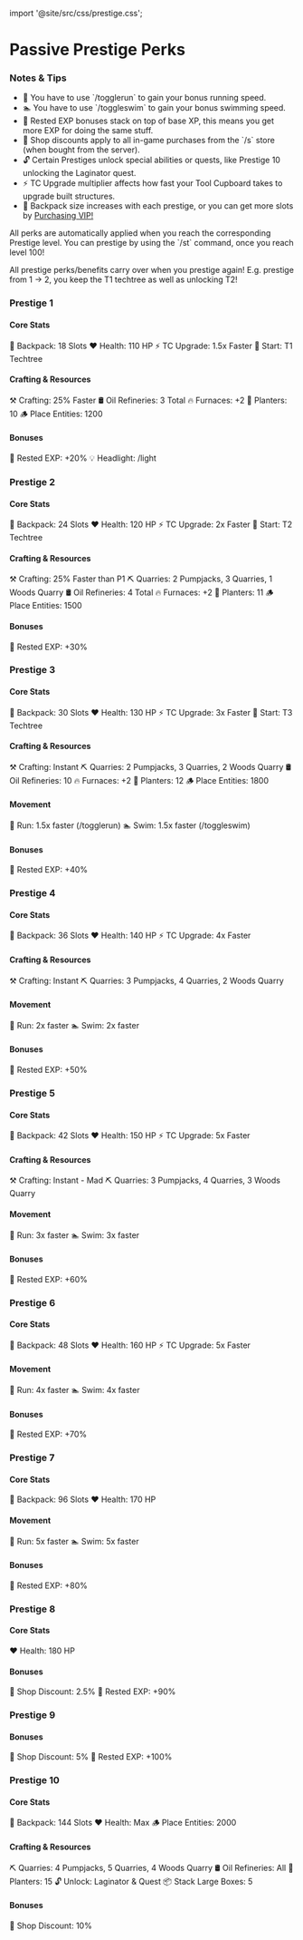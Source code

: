 import '@site/src/css/prestige.css';

# Passive Prestige Perks

<div class="prestige-notes">
  <h3>Notes & Tips</h3>
  <ul>
    <li>🏃 You have to use `/togglerun` to gain your bonus running speed.</li>
    <li>🏊 You have to use `/toggleswim` to gain your bonus swimming speed.</li>
    <li>🌙 Rested EXP bonuses stack on top of base XP, this means you get more EXP for doing the same stuff.</li>
    <li>🛒 Shop discounts apply to all in-game purchases from the `/s` store (when bought from the server).</li>
    <li>🔓 Certain Prestiges unlock special abilities or quests, like Prestige 10 unlocking the Laginator quest.</li>
    <li>⚡ TC Upgrade multiplier affects how fast your Tool Cupboard takes to upgrade built structures.</li>
    <li>🎒 Backpack size increases with each prestige, or you can get more slots by <a href="https://store.britspve.com/">Purchasing VIP!</a></li>
  </ul>
  <p>All perks are automatically applied when you reach the corresponding Prestige level. You can prestige by using the `/st` command, once you reach level 100!</p>
  <p>All prestige perks/benefits carry over when you prestige again! E.g. prestige from 1 -> 2, you keep the T1 techtree as well as unlocking T2!</p>
</div>


<div class="prestige-grid">

  <!-- Prestige 1 -->
  <div class="prestige-card">
    <h3>Prestige 1</h3>
    <div class="group">
      <h4>Core Stats</h4>
      <span class="badge">🎒 Backpack: 18 Slots</span>
      <span class="badge">❤️ Health: 110 HP</span>
      <span class="badge">⚡ TC Upgrade: 1.5x Faster</span>
      <span class="badge">🔧 Start: T1 Techtree</span>
    </div>
    <div class="group">
      <h4>Crafting & Resources</h4>
      <span class="badge">⚒️ Crafting: 25% Faster</span>
      <span class="badge">🛢️ Oil Refineries: 3 Total</span>
      <span class="badge">🔥 Furnaces: +2</span>
      <span class="badge">🌱 Planters: 10</span>
      <span class="badge">🪵 Place Entities: 1200</span>
    </div>
    <div class="group">
      <h4>Bonuses</h4>
      <span class="badge">🌙 Rested EXP: +20%</span>
      <span class="badge">💡 Headlight: /light</span>
    </div>
  </div>

  <!-- Prestige 2 -->
  <div class="prestige-card">
    <h3>Prestige 2</h3>
    <div class="group">
      <h4>Core Stats</h4>
      <span class="badge">🎒 Backpack: 24 Slots</span>
      <span class="badge">❤️ Health: 120 HP</span>
      <span class="badge">⚡ TC Upgrade: 2x Faster</span>
      <span class="badge">🔧 Start: T2 Techtree</span>
    </div>
    <div class="group">
      <h4>Crafting & Resources</h4>
      <span class="badge">⚒️ Crafting: 25% Faster than P1</span>
      <span class="badge">⛏️ Quarries: 2 Pumpjacks, 3 Quarries, 1 Woods Quarry</span>
      <span class="badge">🛢️ Oil Refineries: 4 Total</span>
      <span class="badge">🔥 Furnaces: +2</span>
      <span class="badge">🌱 Planters: 11</span>
      <span class="badge">🪵 Place Entities: 1500</span>
    </div>
    <div class="group">
      <h4>Bonuses</h4>
      <span class="badge">🌙 Rested EXP: +30%</span>
    </div>
  </div>

  <!-- Prestige 3 -->
  <div class="prestige-card">
    <h3>Prestige 3</h3>
    <div class="group">
      <h4>Core Stats</h4>
      <span class="badge">🎒 Backpack: 30 Slots</span>
      <span class="badge">❤️ Health: 130 HP</span>
      <span class="badge">⚡ TC Upgrade: 3x Faster</span>
      <span class="badge">🔧 Start: T3 Techtree</span>
    </div>
    <div class="group">
      <h4>Crafting & Resources</h4>
      <span class="badge">⚒️ Crafting: Instant</span>
      <span class="badge">⛏️ Quarries: 2 Pumpjacks, 3 Quarries, 2 Woods Quarry</span>
      <span class="badge">🛢️ Oil Refineries: 10</span>
      <span class="badge">🔥 Furnaces: +2</span>
      <span class="badge">🌱 Planters: 12</span>
      <span class="badge">🪵 Place Entities: 1800</span>
    </div>
    <div class="group">
      <h4>Movement</h4>
      <span class="badge">🏃 Run: 1.5x faster (/togglerun)</span>
      <span class="badge">🏊 Swim: 1.5x faster (/toggleswim)</span>
    </div>
    <div class="group">
      <h4>Bonuses</h4>
      <span class="badge">🌙 Rested EXP: +40%</span>
    </div>
  </div>

  <!-- Prestige 4 -->
  <div class="prestige-card">
    <h3>Prestige 4</h3>
    <div class="group">
      <h4>Core Stats</h4>
      <span class="badge">🎒 Backpack: 36 Slots</span>
      <span class="badge">❤️ Health: 140 HP</span>
      <span class="badge">⚡ TC Upgrade: 4x Faster</span>
    </div>
    <div class="group">
      <h4>Crafting & Resources</h4>
      <span class="badge">⚒️ Crafting: Instant</span>
      <span class="badge">⛏️ Quarries: 3 Pumpjacks, 4 Quarries, 2 Woods Quarry</span>
    </div>
    <div class="group">
      <h4>Movement</h4>
      <span class="badge">🏃 Run: 2x faster</span>
      <span class="badge">🏊 Swim: 2x faster</span>
    </div>
    <div class="group">
      <h4>Bonuses</h4>
      <span class="badge">🌙 Rested EXP: +50%</span>
    </div>
  </div>

  <!-- Prestige 5 -->
  <div class="prestige-card">
    <h3>Prestige 5</h3>
    <div class="group">
      <h4>Core Stats</h4>
      <span class="badge">🎒 Backpack: 42 Slots</span>
      <span class="badge">❤️ Health: 150 HP</span>
      <span class="badge">⚡ TC Upgrade: 5x Faster</span>
    </div>
    <div class="group">
      <h4>Crafting & Resources</h4>
      <span class="badge">⚒️ Crafting: Instant - Mad</span>
      <span class="badge">⛏️ Quarries: 3 Pumpjacks, 4 Quarries, 3 Woods Quarry</span>
    </div>
    <div class="group">
      <h4>Movement</h4>
      <span class="badge">🏃 Run: 3x faster</span>
      <span class="badge">🏊 Swim: 3x faster</span>
    </div>
    <div class="group">
      <h4>Bonuses</h4>
      <span class="badge">🌙 Rested EXP: +60%</span>
    </div>
  </div>

  <!-- Prestige 6 -->
  <div class="prestige-card">
    <h3>Prestige 6</h3>
    <div class="group">
      <h4>Core Stats</h4>
      <span class="badge">🎒 Backpack: 48 Slots</span>
      <span class="badge">❤️ Health: 160 HP</span>
      <span class="badge">⚡ TC Upgrade: 5x Faster</span>
    </div>
    <div class="group">
      <h4>Movement</h4>
      <span class="badge">🏃 Run: 4x faster</span>
      <span class="badge">🏊 Swim: 4x faster</span>
    </div>
    <div class="group">
      <h4>Bonuses</h4>
      <span class="badge">🌙 Rested EXP: +70%</span>
    </div>
  </div>

  <!-- Prestige 7 -->
  <div class="prestige-card">
    <h3>Prestige 7</h3>
    <div class="group">
      <h4>Core Stats</h4>
      <span class="badge">🎒 Backpack: 96 Slots</span>
      <span class="badge">❤️ Health: 170 HP</span>
    </div>
    <div class="group">
      <h4>Movement</h4>
      <span class="badge">🏃 Run: 5x faster</span>
      <span class="badge">🏊 Swim: 5x faster</span>
    </div>
    <div class="group">
      <h4>Bonuses</h4>
      <span class="badge">🌙 Rested EXP: +80%</span>
    </div>
  </div>

  <!-- Prestige 8 -->
  <div class="prestige-card">
    <h3>Prestige 8</h3>
    <div class="group">
      <h4>Core Stats</h4>
      <span class="badge">❤️ Health: 180 HP</span>
    </div>
    <div class="group">
      <h4>Bonuses</h4>
      <span class="badge">🛒 Shop Discount: 2.5%</span>
      <span class="badge">🌙 Rested EXP: +90%</span>
    </div>
  </div>

  <!-- Prestige 9 -->
  <div class="prestige-card">
    <h3>Prestige 9</h3>
    <div class="group">
      <h4>Bonuses</h4>
      <span class="badge">🛒 Shop Discount: 5%</span>
      <span class="badge">🌙 Rested EXP: +100%</span>
    </div>
  </div>

  <!-- Prestige 10 -->
  <div class="prestige-card">
    <h3>Prestige 10</h3>
    <div class="group">
      <h4>Core Stats</h4>
      <span class="badge">🎒 Backpack: 144 Slots</span>
      <span class="badge">❤️ Health: Max</span>
      <span class="badge">🪵 Place Entities: 2000</span>
    </div>
    <div class="group">
      <h4>Crafting & Resources</h4>
      <span class="badge">⛏️ Quarries: 4 Pumpjacks, 5 Quarries, 4 Woods Quarry</span>
      <span class="badge">🛢️ Oil Refineries: All</span>
      <span class="badge">🌱 Planters: 15</span>
      <span class="badge">🔓 Unlock: Laginator & Quest</span>
      <span class="badge">📦 Stack Large Boxes: 5</span>
    </div>
    <div class="group">
      <h4>Bonuses</h4>
      <span class="badge">🛒 Shop Discount: 10%</span>
    </div>
  </div>

</div>
